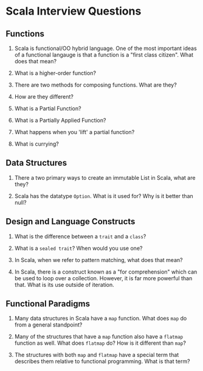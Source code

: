 # Scala Interview Questions

## Functions
1. Scala is functional/OO hybrid language.  One of the most important ideas of a functional langauge is that a function is a "first class citizen".  What does that mean?

2. What is a higher-order function?

3. There are two methods for composing functions.  What are they?
  1. How are they different?

4. What is a Partial Function?

5. What is a Partially Applied Function?
  1.  What happens when you 'lift' a partial function?

6. What is currying?

## Data Structures

1. There a two primary ways to create an immutable List in Scala, what are they?

2. Scala has the datatype `Option`.  What is it used for?  Why is it better than null?


## Design and Language Constructs
1. What is the difference between a `trait` and a `class`?

2. What is a `sealed trait`?  When would you use one?

3. In Scala, when we refer to pattern matching, what does that mean?

4. In Scala, there is a construct known as a "for comprehension" which can be used to loop over a collection.  However, it is far more powerful than that. What is its use outside of iteration.


## Functional Paradigms
1. Many data structures in Scala have a `map` function. What does `map` do from a general standpoint?

2. Many of the structures that have a `map` function also have a `flatmap` function as well.  What does `flatmap` do?  How is it different than `map`?

3. The structures with both `map` and `flatmap` have a special term that describes them relative to functional programming.  What is that term?
